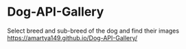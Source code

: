 # Dog-API-Gallery
Select breed and sub-breed of the dog and find their images
https://amartya149.github.io/Dog-API-Gallery/
